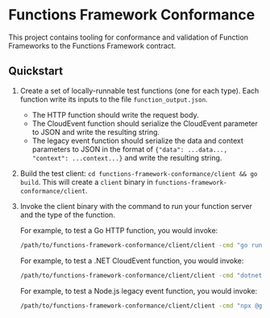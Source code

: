 # Functions Framework Conformance

This project contains tooling for conformance and validation of Function Frameworks to the Functions
Framework contract.

## Quickstart

1. Create a set of locally-runnable test functions (one for each type). Each
   function write its inputs to the file `function_output.json`.

   - The HTTP function should write the request body.
   - The CloudEvent function should serialize the CloudEvent parameter to JSON
     and write the resulting string.
   - The legacy event function should serialize the data and context parameters
     to JSON in the format of `{"data": ...data..., "context": ...context...}`
     and write the resulting string.

1. Build the test client: `cd functions-framework-conformance/client && go build`. This
   will create a `client` binary in `functions-framework-conformance/client`.

1. Invoke the client binary with the command to run your function server and the
   type of the function.

   For example, to test a Go HTTP function, you would invoke:

   ```sh
   /path/to/functions-framework-conformance/client/client -cmd "go run ." -type http
   ```

   For example, to test a .NET CloudEvent function, you would invoke:

   ```sh
   /path/to/functions-framework-conformance/client/client -cmd "dotnet run MyFunction" -type cloudevent
   ```

   For example, to test a Node.js legacy event function, you would invoke:

   ```sh
   /path/to/functions-framework-conformance/client/client -cmd "npx @google-cloud/functions-framework --target MyFunction --signature-type=event" -type legacyevent
   ```
